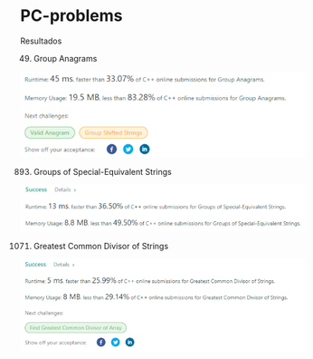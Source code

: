 # PC-problems
Resultados

49. Group Anagrams

![alt text](https://github.com/labt1/PC-problems/blob/main/GroupAnagrams.PNG?raw=true)

893. Groups of Special-Equivalent Strings

![alt text](https://github.com/labt1/PC-problems/blob/main/GroupsofSpecialEquivalentStrings.PNG?raw=true)

1071. Greatest Common Divisor of Strings

![alt text](https://github.com/labt1/PC-problems/blob/main/GreatestCommonDivisorofStrings.PNG?raw=true)


